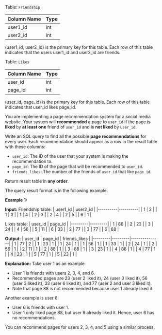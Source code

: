 ﻿
Table:  `Friendship`

| Column Name | Type |
|-------------|------|
| user1_id    | int  |
| user2_id    | int  |

(user1_id, user2_id) is the primary key for this table.
Each row of this table indicates that the users user1_id and user2_id are friends.

Table:  `Likes`

| Column Name | Type |
|-------------|------|
| user_id     | int  |
| page_id     | int  |

(user_id, page_id) is the primary key for this table.
Each row of this table indicates that user_id likes page_id.

You are implementing a page recommendation system for a social media website. Your system will  **recommended**  a page to  `user_id`  if the page is  **liked**  by  **at least one**  friend of  `user_id`  and is  **not liked**  by  `user_id`.

Write an SQL query to find all the possible  **page recommendations**  for every user. Each recommendation should appear as a row in the result table with these columns:

-   `user_id`: The ID of the user that your system is making the recommendation to.
-   `page_id`: The ID of the page that will be recommended to  `user_id`.
-   `friends_likes`: The number of the friends of  `user_id`  that like  `page_id`.

Return result table in  **any order**.

The query result format is in the following example.

**Example 1:**

**Input:** 
Friendship table:
| user1_id | user2_id |
|----------|----------|
| 1        | 2        |
| 1        | 3        |
| 1        | 4        |
| 2        | 3        |
| 2        | 4        |
| 2        | 5        |
| 6        | 1        |

Likes table:
| user_id | page_id |
|---------|---------|
| 1       | 88      |
| 2       | 23      |
| 3       | 24      |
| 4       | 56      |
| 5       | 11      |
| 6       | 33      |
| 2       | 77      |
| 3       | 77      |
| 6       | 88      |

**Output:** 
| user_id | page_id | friends_likes |
|---------|---------|---------------|
| 1       | 77      | 2             |
| 1       | 23      | 1             |
| 1       | 24      | 1             |
| 1       | 56      | 1             |
| 1       | 33      | 1             |
| 2       | 24      | 1             |
| 2       | 56      | 1             |
| 2       | 11      | 1             |
| 2       | 88      | 1             |
| 3       | 88      | 1             |
| 3       | 23      | 1             |
| 4       | 88      | 1             |
| 4       | 77      | 1             |
| 4       | 23      | 1             |
| 5       | 77      | 1             |
| 5       | 23      | 1             |

**Explanation:** 
Take user 1 as an example:
  - User 1 is friends with users 2, 3, 4, and 6.
  - Recommended pages are 23 (user 2 liked it), 24 (user 3 liked it), 56 (user 3 liked it), 33 (user 6 liked it), and 77 (user 2 and user 3 liked it).
  - Note that page 88 is not recommended because user 1 already liked it.

Another example is user 6:
  - User 6 is friends with user 1.
  - User 1 only liked page 88, but user 6 already liked it. Hence, user 6 has no recommendations.

You can recommend pages for users 2, 3, 4, and 5 using a similar process.
